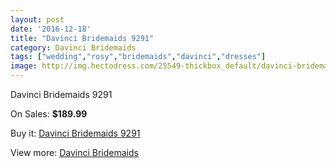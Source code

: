 ```yaml
---
layout: post
date: '2016-12-18'
title: "Davinci Bridemaids 9291"
category: Davinci Bridemaids
tags: ["wedding","rosy","bridemaids","davinci","dresses"]
image: http://img.hectodress.com/25549-thickbox_default/davinci-bridemaids-9291.jpg
---
```

Davinci Bridemaids 9291

On Sales: **$189.99**
<a href="https://www.hectodress.com/davinci-bridemaids/11861-davinci-bridemaids-9291.html"><amp-img layout="responsive" width="600" height="600" src="//img.hectodress.com/25549-thickbox_default/davinci-bridemaids-9291.jpg" alt="Davinci Bridemaids 9291 0" /></a>

Buy it: [Davinci Bridemaids 9291](https://www.hectodress.com/davinci-bridemaids/11861-davinci-bridemaids-9291.html "Davinci Bridemaids 9291")

View more: [Davinci Bridemaids](https://www.hectodress.com/185-davinci-bridemaids "Davinci Bridemaids")